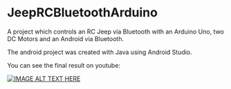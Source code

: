 # JeepRCBluetoothArduino
A project which controls an RC Jeep via Bluetooth with an Arduino Uno, two DC Motors and an Android via Bluetooth.

The android project was created with Java using Android Studio.

You can see the final result on youtube:

[![IMAGE ALT TEXT HERE](https://img.youtube.com/vi/YOUTUBE_VIDEO_ID_HERE/0.jpg)](https://www.youtube.com/watch?v=57s6BJGj7tE)

